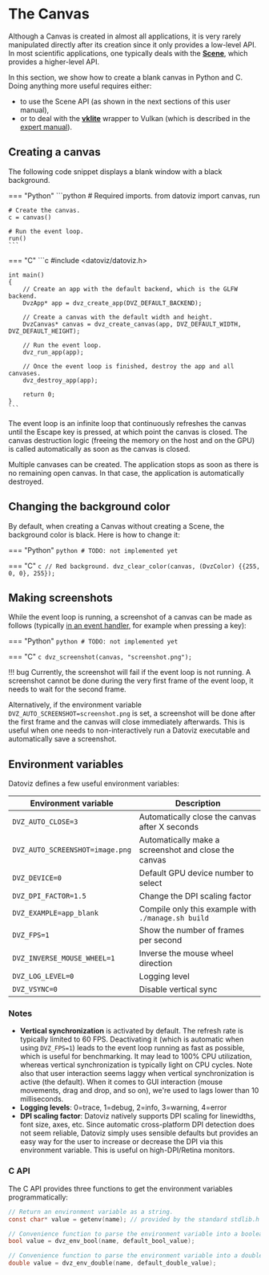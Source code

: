 # The Canvas

Although a Canvas is created in almost all applications, it is very rarely manipulated directly after its creation since it only provides a low-level API. In most scientific applications, one typically deals with the [**Scene**](scene.md), which provides a higher-level API.

In this section, we show how to create a blank canvas in Python and C. Doing anything more useful requires either:

* to use the Scene API (as shown in the next sections of this user manual),
* or to deal with the [**vklite**](../expert/vklite.md) wrapper to Vulkan (which is described in the [expert manual](../expert/index.md)).

## Creating a canvas

The following code snippet displays a blank window with a black background.

=== "Python"
    ```python
    # Required imports.
    from datoviz import canvas, run

    # Create the canvas.
    c = canvas()

    # Run the event loop.
    run()
    ```

=== "C"
    ```c
    #include <datoviz/datoviz.h>

    int main()
    {
        // Create an app with the default backend, which is the GLFW backend.
        DvzApp* app = dvz_create_app(DVZ_DEFAULT_BACKEND);

        // Create a canvas with the default width and height.
        DvzCanvas* canvas = dvz_create_canvas(app, DVZ_DEFAULT_WIDTH, DVZ_DEFAULT_HEIGHT);

        // Run the event loop.
        dvz_run_app(app);

        // Once the event loop is finished, destroy the app and all canvases.
        dvz_destroy_app(app);

        return 0;
    }
    ```

The event loop is an infinite loop that continuously refreshes the canvas until the Escape key is pressed, at which point the canvas is closed. The canvas destruction logic (freeing the memory on the host and on the GPU) is called automatically as soon as the canvas is closed.

Multiple canvases can be created. The application stops as soon as there is no remaining open canvas. In that case, the application is automatically destroyed.


## Changing the background color

By default, when creating a Canvas without creating a Scene, the background color is black. Here is how to change it:

=== "Python"
    ```python
    # TODO: not implemented yet
    ```

=== "C"
    ```c
    // Red background.
    dvz_clear_color(canvas, (DvzColor) {{255, 0, 0}, 255});
    ```


## Making screenshots

While the event loop is running, a screenshot of a canvas can be made as follows (typically [in an event handler](interact.md), for example when pressing a key):

=== "Python"
    ```python
    # TODO: not implemented yet
    ```

=== "C"
    ```c
    dvz_screenshot(canvas, "screenshot.png");
    ```

!!! bug
    Currently, the screenshot will fail if the event loop is not running. A screenshot cannot be done during the very first frame of the event loop, it needs to wait for the second frame.

Alternatively, if the environment variable `DVZ_AUTO_SCREENSHOT=screenshot.png` is set, a screenshot will be done after the first frame and the canvas will close immediately afterwards. This is useful when one needs to non-interactively run a Datoviz executable and automatically save a screenshot.



## Environment variables

Datoviz defines a few useful environment variables:

| Environment variable              | Description                                           |
|-----------------------------------|-------------------------------------------------------|
| `DVZ_AUTO_CLOSE=3`                | Automatically close the canvas after X seconds        |
| `DVZ_AUTO_SCREENSHOT=image.png`   | Automatically make a screenshot and close the canvas  |
| `DVZ_DEVICE=0`                    | Default GPU device number to select                   |
| `DVZ_DPI_FACTOR=1.5`              | Change the DPI scaling factor                         |
| `DVZ_EXAMPLE=app_blank`           | Compile only this example with `./manage.sh build`    |
| `DVZ_FPS=1`                       | Show the number of frames per second                  |
| `DVZ_INVERSE_MOUSE_WHEEL=1`       | Inverse the mouse wheel direction                     |
| `DVZ_LOG_LEVEL=0`                 | Logging level                                         |
| `DVZ_VSYNC=0`                     | Disable vertical sync                                 |

### Notes

* **Vertical synchronization** is activated by default. The refresh rate is typically limited to 60 FPS. Deactivating it (which is automatic when using `DVZ_FPS=1`) leads to the event loop running as fast as possible, which is useful for benchmarking. It may lead to 100% CPU utilization, whereas vertical synchronization is typically light on CPU cycles. Note also that user interaction seems laggy when vertical synchronization is active (the default). When it comes to GUI interaction (mouse movements, drag and drop, and so on), we're used to lags lower than 10 milliseconds.
* **Logging levels**: 0=trace, 1=debug, 2=info, 3=warning, 4=error
* **DPI scaling factor**: Datoviz natively supports DPI scaling for linewidths, font size, axes, etc. Since automatic cross-platform DPI detection does not seem reliable, Datoviz simply uses sensible defaults but provides an easy way for the user to increase or decrease the DPI via this environment variable. This is useful on high-DPI/Retina monitors.

### C API

The C API provides three functions to get the environment variables programmatically:

```c
// Return an environment variable as a string.
const char* value = getenv(name); // provided by the standard stdlib.h

// Convenience function to parse the environment variable into a boolean.
bool value = dvz_env_bool(name, default_bool_value);

// Convenience function to parse the environment variable into a double-precision floating-point number.
double value = dvz_env_double(name, default_double_value);
```
